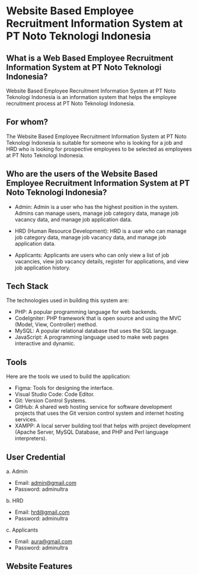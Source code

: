 # Website Based Employee Recruitment Information System at PT Noto Teknologi Indonesia

## What is a Web Based Employee Recruitment Information System at PT Noto Teknologi Indonesia?

Website Based Employee Recruitment Information System at PT Noto Teknologi Indonesia is an information system that helps the employee recruitment process at PT Noto Teknologi Indonesia.

## For whom?

The Website Based Employee Recruitment Information System at PT Noto Teknologi Indonesia is suitable for someone who is looking for a job and HRD who is looking for prospective employees to be selected as employees at PT Noto Teknologi Indonesia.

## Who are the users of the Website Based Employee Recruitment Information System at PT Noto Teknologi Indonesia?

- Admin: Admin is a user who has the highest position in the system. Admins can manage users, manage job category data, manage job vacancy data, and manage job application data.
  
- HRD (Human Resource Development): HRD is a user who can manage job category data, manage job vacancy data, and manage job application data.
  
- Applicants: Applicants are users who can only view a list of job vacancies, view job vacancy details, register for applications, and view job application history.

## Tech Stack

The technologies used in building this system are:
- PHP: A popular programming language for web backends.
- CodeIgniter: PHP framework that is open source and using the MVC (Model, View, Controller) method.
- MySQL: A popular relational database that uses the SQL language.
- JavaScript: A programming language used to make web pages interactive and dynamic.

## Tools

Here are the tools we used to build the application:

- Figma: Tools for designing the interface.
- Visual Studio Code: Code Editor.
- Git: Version Control Systems.
- GitHub: A shared web hosting service for software development projects that uses the Git version control system and internet hosting services.
- XAMPP: A local server building tool that helps with project development (Apache Server, MySQL Database, and PHP and Perl language interpreters).

## User Credential

a. Admin
- Email: admin@gmail.com
- Password: adminultra

b. HRD
- Email: hrd@gmail.com
- Password: adminultra

c. Applicants
- Email: aura@gmail.com
- Password: adminultra

## Website Features